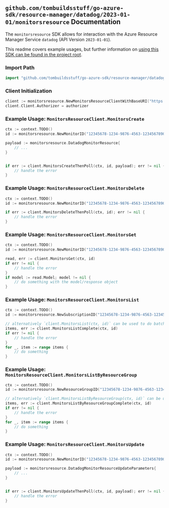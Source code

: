 
## `github.com/tombuildsstuff/go-azure-sdk/resource-manager/datadog/2023-01-01/monitorsresource` Documentation

The `monitorsresource` SDK allows for interaction with the Azure Resource Manager Service `datadog` (API Version `2023-01-01`).

This readme covers example usages, but further information on [using this SDK can be found in the project root](https://github.com/tombuildsstuff/go-azure-sdk/tree/main/docs).

### Import Path

```go
import "github.com/tombuildsstuff/go-azure-sdk/resource-manager/datadog/2023-01-01/monitorsresource"
```


### Client Initialization

```go
client := monitorsresource.NewMonitorsResourceClientWithBaseURI("https://management.azure.com")
client.Client.Authorizer = authorizer
```


### Example Usage: `MonitorsResourceClient.MonitorsCreate`

```go
ctx := context.TODO()
id := monitorsresource.NewMonitorID("12345678-1234-9876-4563-123456789012", "example-resource-group", "monitorValue")

payload := monitorsresource.DatadogMonitorResource{
	// ...
}


if err := client.MonitorsCreateThenPoll(ctx, id, payload); err != nil {
	// handle the error
}
```


### Example Usage: `MonitorsResourceClient.MonitorsDelete`

```go
ctx := context.TODO()
id := monitorsresource.NewMonitorID("12345678-1234-9876-4563-123456789012", "example-resource-group", "monitorValue")

if err := client.MonitorsDeleteThenPoll(ctx, id); err != nil {
	// handle the error
}
```


### Example Usage: `MonitorsResourceClient.MonitorsGet`

```go
ctx := context.TODO()
id := monitorsresource.NewMonitorID("12345678-1234-9876-4563-123456789012", "example-resource-group", "monitorValue")

read, err := client.MonitorsGet(ctx, id)
if err != nil {
	// handle the error
}
if model := read.Model; model != nil {
	// do something with the model/response object
}
```


### Example Usage: `MonitorsResourceClient.MonitorsList`

```go
ctx := context.TODO()
id := monitorsresource.NewSubscriptionID("12345678-1234-9876-4563-123456789012")

// alternatively `client.MonitorsList(ctx, id)` can be used to do batched pagination
items, err := client.MonitorsListComplete(ctx, id)
if err != nil {
	// handle the error
}
for _, item := range items {
	// do something
}
```


### Example Usage: `MonitorsResourceClient.MonitorsListByResourceGroup`

```go
ctx := context.TODO()
id := monitorsresource.NewResourceGroupID("12345678-1234-9876-4563-123456789012", "example-resource-group")

// alternatively `client.MonitorsListByResourceGroup(ctx, id)` can be used to do batched pagination
items, err := client.MonitorsListByResourceGroupComplete(ctx, id)
if err != nil {
	// handle the error
}
for _, item := range items {
	// do something
}
```


### Example Usage: `MonitorsResourceClient.MonitorsUpdate`

```go
ctx := context.TODO()
id := monitorsresource.NewMonitorID("12345678-1234-9876-4563-123456789012", "example-resource-group", "monitorValue")

payload := monitorsresource.DatadogMonitorResourceUpdateParameters{
	// ...
}


if err := client.MonitorsUpdateThenPoll(ctx, id, payload); err != nil {
	// handle the error
}
```
